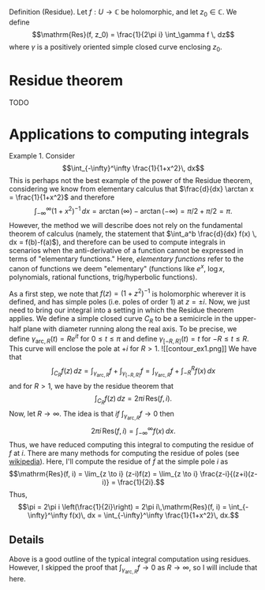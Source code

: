 Definition (Residue). Let $f: U \to \mathbb C$ be holomorphic, and let $z_0 \in \mathbb C$. We define $$\mathrm{Res}(f, z_0) = \frac{1}{2\pi i} \int_\gamma f \, dz$$ where $\gamma$ is a positively oriented simple closed curve enclosing $z_0$.

# Residue theorem
TODO
# Applications to computing integrals
Example 1. Consider $$\int_{-\infty}^\infty \frac{1}{1+x^2}\, dx$$ This is perhaps not the best example of the power of the Residue theorem, considering we know from elementary calculus that $\frac{d}{dx} \arctan x = \frac{1}{1+x^2}$ and therefore $$\int_{-\infty}^{\infty} (1+x^2)^{-1}\, dx = \arctan(\infty) - \arctan(-\infty) = \pi/2 + \pi/2 = \pi.$$ However, the method we will describe does not rely on the fundamental theorem of calculus (namely, the statement that $\int_a^b \frac{d}{dx} f(x) \, dx = f(b)-f(a)$), and therefore can be used to compute integrals in scenarios when the anti-derivative of a function cannot be expressed in terms of "elementary functions." Here, *elementary functions* refer to the canon of functions we deem "elementary" (functions like $e^x$, $\log x$, polynomials, rational functions, trig/hyperbolic functions).

As a first step, we note that $f(z) = (1 + z^2)^{-1}$ is holomorphic wherever it is defined, and has simple poles (i.e. poles of order 1) at $z = \pm i$. Now, we just need to bring our integral into a setting in which the Residue theorem applies. We define a simple closed curve $C_R$ to be a semicircle in the upper-half plane with diameter running along the real axis. To be precise, we define $\gamma_{\text{arc}, R}(t) = Re^{it}$ for $0 \leq t \leq \pi$ and define $\gamma_{[-R,R]}(t) = t$ for $-R \leq t \leq R$. This curve will enclose the pole at $+i$ for $R > 1$.
![[contour_ex1.png]]
We have that $$\int_{C_R} f(z) \,dz = \int_{\gamma_{\text{arc}, R}} f + \int_{\gamma_{[-R,R]}} f = \int_{\gamma_{\text{arc}, R}} f + \int_{-R}^R f(x) \, dx$$ and for $R > 1$, we have by the residue theorem that $$\int_{C_R} f(z) \, dz = 2\pi i\,\mathrm{Res}(f, i).$$ Now, let $R \to \infty$. The idea is that *if* $\int_{\gamma_{\text{arc}, R}} f \to 0$ then $$2\pi i\,\mathrm{Res}(f, i) = \int_{-\infty}^\infty f(x)\, dx.$$ Thus, we have reduced computing this integral to computing the residue of $f$ at $i$. There are many methods for computing the residue of poles (see [wikipedia](https://en.wikipedia.org/wiki/Residue_theorem)). Here, I'll compute the residue of $f$ at the simple pole $i$ as $$\mathrm{Res}(f, i) = \lim_{z \to i} (z-i)f(z) = \lim_{z \to i} \frac{z-i}{(z+i)(z-i)} = \frac{1}{2i}.$$ Thus, $$\pi = 2\pi i \left(\frac{1}{2i}\right) = 2\pi i\,\mathrm{Res}(f, i) = \int_{-\infty}^\infty f(x)\, dx = \int_{-\infty}^\infty \frac{1}{1+x^2}\, dx.$$
## Details
Above is a good outline of the typical integral computation using residues. However, I skipped the proof that $\int_{\gamma_{\mathrm{arc}, R}} f \to 0$ as $R \to \infty$, so I will include that here.
